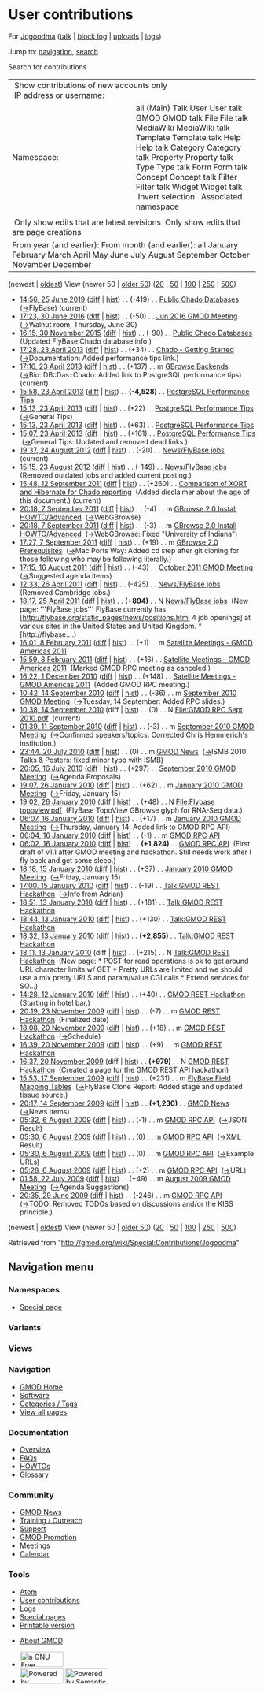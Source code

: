 <div id="mw-page-base" class="noprint">

</div>

<div id="mw-head-base" class="noprint">

</div>

<div id="content" class="mw-body" role="main">

<span id="top"></span>

<div id="mw-js-message" style="display:none;">

</div>



# <span dir="auto">User contributions</span>

<div id="bodyContent">

<div id="contentSub">

For [Jogoodma](/wiki/User:Jogoodma "User:Jogoodma") (<a
href="/mediawiki/index.php?title=User_talk:Jogoodma&amp;action=edit&amp;redlink=1"
class="new" title="User talk:Jogoodma (page does not exist)">talk</a> \|
[block
log](/mediawiki/index.php?title=Special:Log/block&page=User%3AJogoodma "Special:Log/block")
\|
[uploads](/wiki/Special:ListFiles/Jogoodma "Special:ListFiles/Jogoodma")
\| [logs](/wiki/Special:Log/Jogoodma "Special:Log/Jogoodma"))

</div>

<div id="jump-to-nav" class="mw-jump">

Jump to: [navigation](#mw-navigation), [search](#p-search)

</div>

<div id="mw-content-text">

Search for contributions

<table class="mw-contributions-table">
<colgroup>
<col style="width: 50%" />
<col style="width: 50%" />
</colgroup>
<tbody>
<tr class="odd">
<td colspan="2"> Show contributions of new accounts only<br />
 IP address or username:</td>
</tr>
<tr class="even">
<td class="mw-label">Namespace:</td>
<td>all (Main) Talk User User talk GMOD GMOD talk File File talk
MediaWiki MediaWiki talk Template Template talk Help Help talk Category
Category talk Property Property talk Type Type talk Form Form talk
Concept Concept talk Filter Filter talk Widget Widget talk  
 Invert selection 
 Associated namespace </td>
</tr>
<tr class="odd">
<td colspan="2"></td>
</tr>
<tr class="even">
<td colspan="2"> Only show edits that are latest revisions
 Only show edits that are page creations</td>
</tr>
<tr class="odd">
<td colspan="2">From year (and earlier): From month (and earlier): all
January February March April May June July August September October
November December</td>
</tr>
</tbody>
</table>

(newest \| <a
href="/mediawiki/index.php?title=Special:Contributions/Jogoodma&amp;dir=prev&amp;target=Jogoodma"
class="mw-lastlink" rel="last"
title="Special:Contributions/Jogoodma">oldest</a>) View (newer 50 \| <a
href="/mediawiki/index.php?title=Special:Contributions/Jogoodma&amp;offset=20090629203515&amp;target=Jogoodma"
class="mw-nextlink" rel="next"
title="Special:Contributions/Jogoodma">older 50</a>) (<a
href="/mediawiki/index.php?title=Special:Contributions/Jogoodma&amp;offset=&amp;limit=20&amp;target=Jogoodma"
class="mw-numlink" title="Special:Contributions/Jogoodma">20</a> \| <a
href="/mediawiki/index.php?title=Special:Contributions/Jogoodma&amp;offset=&amp;limit=50&amp;target=Jogoodma"
class="mw-numlink" title="Special:Contributions/Jogoodma">50</a> \| <a
href="/mediawiki/index.php?title=Special:Contributions/Jogoodma&amp;offset=&amp;limit=100&amp;target=Jogoodma"
class="mw-numlink" title="Special:Contributions/Jogoodma">100</a> \| <a
href="/mediawiki/index.php?title=Special:Contributions/Jogoodma&amp;offset=&amp;limit=250&amp;target=Jogoodma"
class="mw-numlink" title="Special:Contributions/Jogoodma">250</a> \| <a
href="/mediawiki/index.php?title=Special:Contributions/Jogoodma&amp;offset=&amp;limit=500&amp;target=Jogoodma"
class="mw-numlink" title="Special:Contributions/Jogoodma">500</a>)

- <a
  href="/mediawiki/index.php?title=Public_Chado_Databases&amp;oldid=27781"
  class="mw-changeslist-date" title="Public Chado Databases">14:56, 25
  June 2019</a>
  ([diff](/mediawiki/index.php?title=Public_Chado_Databases&diff=prev&oldid=27781 "Public Chado Databases")
  \|
  [hist](/mediawiki/index.php?title=Public_Chado_Databases&action=history "Public Chado Databases"))
  <span class="mw-changeslist-separator">. .</span>
  <span class="mw-plusminus-neg" dir="ltr"
  title="1,475 bytes after change">(-419)</span>‎
  <span class="mw-changeslist-separator">. .</span>
  <a href="/wiki/Public_Chado_Databases" class="mw-contributions-title"
  title="Public Chado Databases">Public Chado Databases</a> ‎
  <span class="comment">([→](/wiki/Public_Chado_Databases#FlyBase "Public Chado Databases")‎<span dir="auto"><span class="autocomment">FlyBase</span></span>)</span>
  <span class="mw-uctop">(current)</span>
- <a
  href="/mediawiki/index.php?title=Jun_2016_GMOD_Meeting&amp;oldid=27198"
  class="mw-changeslist-date" title="Jun 2016 GMOD Meeting">17:23, 30 June
  2016</a>
  ([diff](/mediawiki/index.php?title=Jun_2016_GMOD_Meeting&diff=prev&oldid=27198 "Jun 2016 GMOD Meeting")
  \|
  [hist](/mediawiki/index.php?title=Jun_2016_GMOD_Meeting&action=history "Jun 2016 GMOD Meeting"))
  <span class="mw-changeslist-separator">. .</span>
  <span class="mw-plusminus-neg" dir="ltr"
  title="5,470 bytes after change">(-50)</span>‎
  <span class="mw-changeslist-separator">. .</span>
  <a href="/wiki/Jun_2016_GMOD_Meeting" class="mw-contributions-title"
  title="Jun 2016 GMOD Meeting">Jun 2016 GMOD Meeting</a> ‎
  <span class="comment">([→](/wiki/Jun_2016_GMOD_Meeting#Walnut_room.2C_Thursday.2C_June_30 "Jun 2016 GMOD Meeting")‎<span dir="auto"><span class="autocomment">Walnut
  room, Thursday, June 30</span></span>)</span>
- <a
  href="/mediawiki/index.php?title=Public_Chado_Databases&amp;oldid=26803"
  class="mw-changeslist-date" title="Public Chado Databases">16:15, 30
  November 2015</a>
  ([diff](/mediawiki/index.php?title=Public_Chado_Databases&diff=prev&oldid=26803 "Public Chado Databases")
  \|
  [hist](/mediawiki/index.php?title=Public_Chado_Databases&action=history "Public Chado Databases"))
  <span class="mw-changeslist-separator">. .</span>
  <span class="mw-plusminus-neg" dir="ltr"
  title="1,894 bytes after change">(-90)</span>‎
  <span class="mw-changeslist-separator">. .</span>
  <a href="/wiki/Public_Chado_Databases" class="mw-contributions-title"
  title="Public Chado Databases">Public Chado Databases</a> ‎
  <span class="comment">(Updated FlyBase Chado database info.)</span>
- <a
  href="/mediawiki/index.php?title=Chado_-_Getting_Started&amp;oldid=23487"
  class="mw-changeslist-date" title="Chado - Getting Started">17:28, 23
  April 2013</a>
  ([diff](/mediawiki/index.php?title=Chado_-_Getting_Started&diff=prev&oldid=23487 "Chado - Getting Started")
  \|
  [hist](/mediawiki/index.php?title=Chado_-_Getting_Started&action=history "Chado - Getting Started"))
  <span class="mw-changeslist-separator">. .</span>
  <span class="mw-plusminus-pos" dir="ltr"
  title="3,243 bytes after change">(+34)</span>‎
  <span class="mw-changeslist-separator">. .</span>
  <a href="/wiki/Chado_-_Getting_Started" class="mw-contributions-title"
  title="Chado - Getting Started">Chado - Getting Started</a> ‎
  <span class="comment">([→](/wiki/Chado_-_Getting_Started#Documentation "Chado - Getting Started")‎<span dir="auto"><span class="autocomment">Documentation:
  </span> Added performance tips link.</span>)</span>
- <a href="/mediawiki/index.php?title=GBrowse_Backends&amp;oldid=23486"
  class="mw-changeslist-date" title="GBrowse Backends">17:16, 23 April
  2013</a>
  ([diff](/mediawiki/index.php?title=GBrowse_Backends&diff=prev&oldid=23486 "GBrowse Backends")
  \|
  [hist](/mediawiki/index.php?title=GBrowse_Backends&action=history "GBrowse Backends"))
  <span class="mw-changeslist-separator">. .</span>
  <span class="mw-plusminus-pos" dir="ltr"
  title="10,583 bytes after change">(+137)</span>‎
  <span class="mw-changeslist-separator">. .</span> m
  <a href="/wiki/GBrowse_Backends" class="mw-contributions-title"
  title="GBrowse Backends">GBrowse Backends</a> ‎
  <span class="comment">([→](/wiki/GBrowse_Backends#Bio::DB::Das::Chado "GBrowse Backends")‎<span dir="auto"><span class="autocomment">Bio::DB::Das::Chado:
  </span> Added link to PostgreSQL performance tips</span>)</span>
  <span class="mw-uctop">(current)</span>
- <a
  href="/mediawiki/index.php?title=PostgreSQL_Performance_Tips&amp;oldid=23485"
  class="mw-changeslist-date" title="PostgreSQL Performance Tips">15:58,
  23 April 2013</a>
  ([diff](/mediawiki/index.php?title=PostgreSQL_Performance_Tips&diff=prev&oldid=23485 "PostgreSQL Performance Tips")
  \|
  [hist](/mediawiki/index.php?title=PostgreSQL_Performance_Tips&action=history "PostgreSQL Performance Tips"))
  <span class="mw-changeslist-separator">. .</span> **(-4,528)**‎
  <span class="mw-changeslist-separator">. .</span>
  <a href="/wiki/PostgreSQL_Performance_Tips"
  class="mw-contributions-title"
  title="PostgreSQL Performance Tips">PostgreSQL Performance Tips</a> ‎
- <a
  href="/mediawiki/index.php?title=PostgreSQL_Performance_Tips&amp;oldid=23484"
  class="mw-changeslist-date" title="PostgreSQL Performance Tips">15:13,
  23 April 2013</a>
  ([diff](/mediawiki/index.php?title=PostgreSQL_Performance_Tips&diff=prev&oldid=23484 "PostgreSQL Performance Tips")
  \|
  [hist](/mediawiki/index.php?title=PostgreSQL_Performance_Tips&action=history "PostgreSQL Performance Tips"))
  <span class="mw-changeslist-separator">. .</span>
  <span class="mw-plusminus-pos" dir="ltr"
  title="9,589 bytes after change">(+22)</span>‎
  <span class="mw-changeslist-separator">. .</span>
  <a href="/wiki/PostgreSQL_Performance_Tips"
  class="mw-contributions-title"
  title="PostgreSQL Performance Tips">PostgreSQL Performance Tips</a> ‎
  <span class="comment">([→](/wiki/PostgreSQL_Performance_Tips#General_Tips "PostgreSQL Performance Tips")‎<span dir="auto"><span class="autocomment">General
  Tips</span></span>)</span>
- <a
  href="/mediawiki/index.php?title=PostgreSQL_Performance_Tips&amp;oldid=23483"
  class="mw-changeslist-date" title="PostgreSQL Performance Tips">15:13,
  23 April 2013</a>
  ([diff](/mediawiki/index.php?title=PostgreSQL_Performance_Tips&diff=prev&oldid=23483 "PostgreSQL Performance Tips")
  \|
  [hist](/mediawiki/index.php?title=PostgreSQL_Performance_Tips&action=history "PostgreSQL Performance Tips"))
  <span class="mw-changeslist-separator">. .</span>
  <span class="mw-plusminus-pos" dir="ltr"
  title="9,567 bytes after change">(+63)</span>‎
  <span class="mw-changeslist-separator">. .</span>
  <a href="/wiki/PostgreSQL_Performance_Tips"
  class="mw-contributions-title"
  title="PostgreSQL Performance Tips">PostgreSQL Performance Tips</a> ‎
- <a
  href="/mediawiki/index.php?title=PostgreSQL_Performance_Tips&amp;oldid=23482"
  class="mw-changeslist-date" title="PostgreSQL Performance Tips">15:07,
  23 April 2013</a>
  ([diff](/mediawiki/index.php?title=PostgreSQL_Performance_Tips&diff=prev&oldid=23482 "PostgreSQL Performance Tips")
  \|
  [hist](/mediawiki/index.php?title=PostgreSQL_Performance_Tips&action=history "PostgreSQL Performance Tips"))
  <span class="mw-changeslist-separator">. .</span>
  <span class="mw-plusminus-pos" dir="ltr"
  title="9,504 bytes after change">(+161)</span>‎
  <span class="mw-changeslist-separator">. .</span>
  <a href="/wiki/PostgreSQL_Performance_Tips"
  class="mw-contributions-title"
  title="PostgreSQL Performance Tips">PostgreSQL Performance Tips</a> ‎
  <span class="comment">([→](/wiki/PostgreSQL_Performance_Tips#General_Tips "PostgreSQL Performance Tips")‎<span dir="auto"><span class="autocomment">General
  Tips: </span> Updated and removed dead links.</span>)</span>
- <a href="/mediawiki/index.php?title=News/FlyBase_jobs&amp;oldid=21152"
  class="mw-changeslist-date" title="News/FlyBase jobs">19:37, 24 August
  2012</a>
  ([diff](/mediawiki/index.php?title=News/FlyBase_jobs&diff=prev&oldid=21152 "News/FlyBase jobs")
  \|
  [hist](/mediawiki/index.php?title=News/FlyBase_jobs&action=history "News/FlyBase jobs"))
  <span class="mw-changeslist-separator">. .</span>
  <span class="mw-plusminus-neg" dir="ltr"
  title="300 bytes after change">(-20)</span>‎
  <span class="mw-changeslist-separator">. .</span>
  <a href="/wiki/News/FlyBase_jobs" class="mw-contributions-title"
  title="News/FlyBase jobs">News/FlyBase jobs</a> ‎
  <span class="mw-uctop">(current)</span>
- <a href="/mediawiki/index.php?title=News/FlyBase_jobs&amp;oldid=21130"
  class="mw-changeslist-date" title="News/FlyBase jobs">15:15, 23 August
  2012</a>
  ([diff](/mediawiki/index.php?title=News/FlyBase_jobs&diff=prev&oldid=21130 "News/FlyBase jobs")
  \|
  [hist](/mediawiki/index.php?title=News/FlyBase_jobs&action=history "News/FlyBase jobs"))
  <span class="mw-changeslist-separator">. .</span>
  <span class="mw-plusminus-neg" dir="ltr"
  title="320 bytes after change">(-149)</span>‎
  <span class="mw-changeslist-separator">. .</span>
  <a href="/wiki/News/FlyBase_jobs" class="mw-contributions-title"
  title="News/FlyBase jobs">News/FlyBase jobs</a> ‎
  <span class="comment">(Removed outdated jobs and added current
  posting.)</span>
- <a
  href="/mediawiki/index.php?title=Comparison_of_XORT_and_Hibernate_for_Chado_reporting&amp;oldid=18890"
  class="mw-changeslist-date"
  title="Comparison of XORT and Hibernate for Chado reporting">15:48, 12
  September 2011</a>
  ([diff](/mediawiki/index.php?title=Comparison_of_XORT_and_Hibernate_for_Chado_reporting&diff=prev&oldid=18890 "Comparison of XORT and Hibernate for Chado reporting")
  \|
  [hist](/mediawiki/index.php?title=Comparison_of_XORT_and_Hibernate_for_Chado_reporting&action=history "Comparison of XORT and Hibernate for Chado reporting"))
  <span class="mw-changeslist-separator">. .</span>
  <span class="mw-plusminus-pos" dir="ltr"
  title="9,639 bytes after change">(+260)</span>‎
  <span class="mw-changeslist-separator">. .</span>
  <a href="/wiki/Comparison_of_XORT_and_Hibernate_for_Chado_reporting"
  class="mw-contributions-title"
  title="Comparison of XORT and Hibernate for Chado reporting">Comparison
  of XORT and Hibernate for Chado reporting</a> ‎
  <span class="comment">(Added disclaimer about the age of this
  document.)</span> <span class="mw-uctop">(current)</span>
- <a
  href="/mediawiki/index.php?title=GBrowse_2.0_Install_HOWTO/Advanced&amp;oldid=18886"
  class="mw-changeslist-date"
  title="GBrowse 2.0 Install HOWTO/Advanced">20:18, 7 September 2011</a>
  ([diff](/mediawiki/index.php?title=GBrowse_2.0_Install_HOWTO/Advanced&diff=prev&oldid=18886 "GBrowse 2.0 Install HOWTO/Advanced")
  \|
  [hist](/mediawiki/index.php?title=GBrowse_2.0_Install_HOWTO/Advanced&action=history "GBrowse 2.0 Install HOWTO/Advanced"))
  <span class="mw-changeslist-separator">. .</span>
  <span class="mw-plusminus-neg" dir="ltr"
  title="24,978 bytes after change">(-4)</span>‎
  <span class="mw-changeslist-separator">. .</span> m
  <a href="/wiki/GBrowse_2.0_Install_HOWTO/Advanced"
  class="mw-contributions-title"
  title="GBrowse 2.0 Install HOWTO/Advanced">GBrowse 2.0 Install
  HOWTO/Advanced</a> ‎
  <span class="comment">([→](/wiki/GBrowse_2.0_Install_HOWTO/Advanced#WebGBrowse "GBrowse 2.0 Install HOWTO/Advanced")‎<span dir="auto"><span class="autocomment">WebGBrowse</span></span>)</span>
- <a
  href="/mediawiki/index.php?title=GBrowse_2.0_Install_HOWTO/Advanced&amp;oldid=18885"
  class="mw-changeslist-date"
  title="GBrowse 2.0 Install HOWTO/Advanced">20:18, 7 September 2011</a>
  ([diff](/mediawiki/index.php?title=GBrowse_2.0_Install_HOWTO/Advanced&diff=prev&oldid=18885 "GBrowse 2.0 Install HOWTO/Advanced")
  \|
  [hist](/mediawiki/index.php?title=GBrowse_2.0_Install_HOWTO/Advanced&action=history "GBrowse 2.0 Install HOWTO/Advanced"))
  <span class="mw-changeslist-separator">. .</span>
  <span class="mw-plusminus-neg" dir="ltr"
  title="24,982 bytes after change">(-3)</span>‎
  <span class="mw-changeslist-separator">. .</span> m
  <a href="/wiki/GBrowse_2.0_Install_HOWTO/Advanced"
  class="mw-contributions-title"
  title="GBrowse 2.0 Install HOWTO/Advanced">GBrowse 2.0 Install
  HOWTO/Advanced</a> ‎
  <span class="comment">([→](/wiki/GBrowse_2.0_Install_HOWTO/Advanced#WebGBrowse "GBrowse 2.0 Install HOWTO/Advanced")‎<span dir="auto"><span class="autocomment">WebGBrowse:
  </span> Fixed "University of Indiana"</span>)</span>
- <a
  href="/mediawiki/index.php?title=GBrowse_2.0_Prerequisites&amp;oldid=18884"
  class="mw-changeslist-date" title="GBrowse 2.0 Prerequisites">17:27, 7
  September 2011</a>
  ([diff](/mediawiki/index.php?title=GBrowse_2.0_Prerequisites&diff=prev&oldid=18884 "GBrowse 2.0 Prerequisites")
  \|
  [hist](/mediawiki/index.php?title=GBrowse_2.0_Prerequisites&action=history "GBrowse 2.0 Prerequisites"))
  <span class="mw-changeslist-separator">. .</span>
  <span class="mw-plusminus-pos" dir="ltr"
  title="8,084 bytes after change">(+19)</span>‎
  <span class="mw-changeslist-separator">. .</span> m
  <a href="/wiki/GBrowse_2.0_Prerequisites" class="mw-contributions-title"
  title="GBrowse 2.0 Prerequisites">GBrowse 2.0 Prerequisites</a> ‎
  <span class="comment">([→](/wiki/GBrowse_2.0_Prerequisites#Mac_Ports_Way "GBrowse 2.0 Prerequisites")‎<span dir="auto"><span class="autocomment">Mac
  Ports Way: </span> Added cd step after git cloning for those following
  who may be following literally.</span>)</span>
- <a
  href="/mediawiki/index.php?title=October_2011_GMOD_Meeting&amp;oldid=18567"
  class="mw-changeslist-date" title="October 2011 GMOD Meeting">17:15, 16
  August 2011</a>
  ([diff](/mediawiki/index.php?title=October_2011_GMOD_Meeting&diff=prev&oldid=18567 "October 2011 GMOD Meeting")
  \|
  [hist](/mediawiki/index.php?title=October_2011_GMOD_Meeting&action=history "October 2011 GMOD Meeting"))
  <span class="mw-changeslist-separator">. .</span>
  <span class="mw-plusminus-neg" dir="ltr"
  title="4,347 bytes after change">(-43)</span>‎
  <span class="mw-changeslist-separator">. .</span>
  <a href="/wiki/October_2011_GMOD_Meeting" class="mw-contributions-title"
  title="October 2011 GMOD Meeting">October 2011 GMOD Meeting</a> ‎
  <span class="comment">([→](/wiki/October_2011_GMOD_Meeting#Suggested_agenda_items "October 2011 GMOD Meeting")‎<span dir="auto"><span class="autocomment">Suggested
  agenda items</span></span>)</span>
- <a href="/mediawiki/index.php?title=News/FlyBase_jobs&amp;oldid=17592"
  class="mw-changeslist-date" title="News/FlyBase jobs">12:33, 26 April
  2011</a>
  ([diff](/mediawiki/index.php?title=News/FlyBase_jobs&diff=prev&oldid=17592 "News/FlyBase jobs")
  \|
  [hist](/mediawiki/index.php?title=News/FlyBase_jobs&action=history "News/FlyBase jobs"))
  <span class="mw-changeslist-separator">. .</span>
  <span class="mw-plusminus-neg" dir="ltr"
  title="469 bytes after change">(-425)</span>‎
  <span class="mw-changeslist-separator">. .</span>
  <a href="/wiki/News/FlyBase_jobs" class="mw-contributions-title"
  title="News/FlyBase jobs">News/FlyBase jobs</a> ‎
  <span class="comment">(Removed Cambridge jobs.)</span>
- <a href="/mediawiki/index.php?title=News/FlyBase_jobs&amp;oldid=17591"
  class="mw-changeslist-date" title="News/FlyBase jobs">18:17, 25 April
  2011</a> (diff \|
  [hist](/mediawiki/index.php?title=News/FlyBase_jobs&action=history "News/FlyBase jobs"))
  <span class="mw-changeslist-separator">. .</span> **(+894)**‎
  <span class="mw-changeslist-separator">. .</span> N
  <a href="/wiki/News/FlyBase_jobs" class="mw-contributions-title"
  title="News/FlyBase jobs">News/FlyBase jobs</a> ‎
  <span class="comment">(New page: '''FlyBase jobs''' FlyBase currently
  has \[http://flybase.org/static_pages/news/positions.html 4 job
  openings\] at various sites in the United States and United Kingdom.
  \* \[http://flybase....)</span>
- <a
  href="/mediawiki/index.php?title=Satellite_Meetings_-_GMOD_Americas_2011&amp;oldid=16916"
  class="mw-changeslist-date"
  title="Satellite Meetings - GMOD Americas 2011">16:01, 8 February
  2011</a>
  ([diff](/mediawiki/index.php?title=Satellite_Meetings_-_GMOD_Americas_2011&diff=prev&oldid=16916 "Satellite Meetings - GMOD Americas 2011")
  \|
  [hist](/mediawiki/index.php?title=Satellite_Meetings_-_GMOD_Americas_2011&action=history "Satellite Meetings - GMOD Americas 2011"))
  <span class="mw-changeslist-separator">. .</span>
  <span class="mw-plusminus-pos" dir="ltr"
  title="4,149 bytes after change">(+1)</span>‎
  <span class="mw-changeslist-separator">. .</span> m
  <a href="/wiki/Satellite_Meetings_-_GMOD_Americas_2011"
  class="mw-contributions-title"
  title="Satellite Meetings - GMOD Americas 2011">Satellite Meetings -
  GMOD Americas 2011</a> ‎
- <a
  href="/mediawiki/index.php?title=Satellite_Meetings_-_GMOD_Americas_2011&amp;oldid=16915"
  class="mw-changeslist-date"
  title="Satellite Meetings - GMOD Americas 2011">15:59, 8 February
  2011</a>
  ([diff](/mediawiki/index.php?title=Satellite_Meetings_-_GMOD_Americas_2011&diff=prev&oldid=16915 "Satellite Meetings - GMOD Americas 2011")
  \|
  [hist](/mediawiki/index.php?title=Satellite_Meetings_-_GMOD_Americas_2011&action=history "Satellite Meetings - GMOD Americas 2011"))
  <span class="mw-changeslist-separator">. .</span>
  <span class="mw-plusminus-pos" dir="ltr"
  title="4,148 bytes after change">(+16)</span>‎
  <span class="mw-changeslist-separator">. .</span>
  <a href="/wiki/Satellite_Meetings_-_GMOD_Americas_2011"
  class="mw-contributions-title"
  title="Satellite Meetings - GMOD Americas 2011">Satellite Meetings -
  GMOD Americas 2011</a> ‎ <span class="comment">(Marked GMOD RPC meeting
  as canceled.)</span>
- <a
  href="/mediawiki/index.php?title=Satellite_Meetings_-_GMOD_Americas_2011&amp;oldid=15763"
  class="mw-changeslist-date"
  title="Satellite Meetings - GMOD Americas 2011">16:22, 1 December
  2010</a>
  ([diff](/mediawiki/index.php?title=Satellite_Meetings_-_GMOD_Americas_2011&diff=prev&oldid=15763 "Satellite Meetings - GMOD Americas 2011")
  \|
  [hist](/mediawiki/index.php?title=Satellite_Meetings_-_GMOD_Americas_2011&action=history "Satellite Meetings - GMOD Americas 2011"))
  <span class="mw-changeslist-separator">. .</span>
  <span class="mw-plusminus-pos" dir="ltr"
  title="2,653 bytes after change">(+148)</span>‎
  <span class="mw-changeslist-separator">. .</span>
  <a href="/wiki/Satellite_Meetings_-_GMOD_Americas_2011"
  class="mw-contributions-title"
  title="Satellite Meetings - GMOD Americas 2011">Satellite Meetings -
  GMOD Americas 2011</a> ‎ <span class="comment">(Added GMOD RPC
  meeting.)</span>
- <a
  href="/mediawiki/index.php?title=September_2010_GMOD_Meeting&amp;oldid=14472"
  class="mw-changeslist-date" title="September 2010 GMOD Meeting">10:42,
  14 September 2010</a>
  ([diff](/mediawiki/index.php?title=September_2010_GMOD_Meeting&diff=prev&oldid=14472 "September 2010 GMOD Meeting")
  \|
  [hist](/mediawiki/index.php?title=September_2010_GMOD_Meeting&action=history "September 2010 GMOD Meeting"))
  <span class="mw-changeslist-separator">. .</span>
  <span class="mw-plusminus-neg" dir="ltr"
  title="16,412 bytes after change">(-36)</span>‎
  <span class="mw-changeslist-separator">. .</span> m
  <a href="/wiki/September_2010_GMOD_Meeting"
  class="mw-contributions-title"
  title="September 2010 GMOD Meeting">September 2010 GMOD Meeting</a> ‎
  <span class="comment">([→](/wiki/September_2010_GMOD_Meeting#Tuesday.2C_14_September "September 2010 GMOD Meeting")‎<span dir="auto"><span class="autocomment">Tuesday,
  14 September: </span> Added RPC slides.</span>)</span>
- <a
  href="/mediawiki/index.php?title=File:GMOD_RPC_Sept_2010.pdf&amp;oldid=14471"
  class="mw-changeslist-date" title="File:GMOD RPC Sept 2010.pdf">10:38,
  14 September 2010</a> (diff \|
  [hist](/mediawiki/index.php?title=File:GMOD_RPC_Sept_2010.pdf&action=history "File:GMOD RPC Sept 2010.pdf"))
  <span class="mw-changeslist-separator">. .</span>
  <span class="mw-plusminus-null" dir="ltr"
  title="0 bytes after change">(0)</span>‎
  <span class="mw-changeslist-separator">. .</span> N
  <a href="/wiki/File:GMOD_RPC_Sept_2010.pdf"
  class="mw-contributions-title"
  title="File:GMOD RPC Sept 2010.pdf">File:GMOD RPC Sept 2010.pdf</a> ‎
  <span class="mw-uctop">(current)</span>
- <a
  href="/mediawiki/index.php?title=September_2010_GMOD_Meeting&amp;oldid=14420"
  class="mw-changeslist-date" title="September 2010 GMOD Meeting">01:39,
  11 September 2010</a>
  ([diff](/mediawiki/index.php?title=September_2010_GMOD_Meeting&diff=prev&oldid=14420 "September 2010 GMOD Meeting")
  \|
  [hist](/mediawiki/index.php?title=September_2010_GMOD_Meeting&action=history "September 2010 GMOD Meeting"))
  <span class="mw-changeslist-separator">. .</span>
  <span class="mw-plusminus-neg" dir="ltr"
  title="15,511 bytes after change">(-3)</span>‎
  <span class="mw-changeslist-separator">. .</span> m
  <a href="/wiki/September_2010_GMOD_Meeting"
  class="mw-contributions-title"
  title="September 2010 GMOD Meeting">September 2010 GMOD Meeting</a> ‎
  <span class="comment">([→](/wiki/September_2010_GMOD_Meeting#Confirmed_speakers.2Ftopics "September 2010 GMOD Meeting")‎<span dir="auto"><span class="autocomment">Confirmed
  speakers/topics: </span> Corrected Chris Hemmerich's
  institution.</span>)</span>
- <a href="/mediawiki/index.php?title=GMOD_News&amp;oldid=13688"
  class="mw-changeslist-date" title="GMOD News">23:44, 20 July 2010</a>
  ([diff](/mediawiki/index.php?title=GMOD_News&diff=prev&oldid=13688 "GMOD News")
  \|
  [hist](/mediawiki/index.php?title=GMOD_News&action=history "GMOD News"))
  <span class="mw-changeslist-separator">. .</span>
  <span class="mw-plusminus-null" dir="ltr"
  title="56,402 bytes after change">(0)</span>‎
  <span class="mw-changeslist-separator">. .</span> m
  <a href="/wiki/GMOD_News" class="mw-contributions-title"
  title="GMOD News">GMOD News</a> ‎
  <span class="comment">([→](/wiki/GMOD_News#ISMB_2010_Talks_.26_Posters "GMOD News")‎<span dir="auto"><span class="autocomment">ISMB
  2010 Talks & Posters: </span> fixed minor typo with
  ISMB</span>)</span>
- <a
  href="/mediawiki/index.php?title=September_2010_GMOD_Meeting&amp;oldid=13660"
  class="mw-changeslist-date" title="September 2010 GMOD Meeting">20:05,
  16 July 2010</a>
  ([diff](/mediawiki/index.php?title=September_2010_GMOD_Meeting&diff=prev&oldid=13660 "September 2010 GMOD Meeting")
  \|
  [hist](/mediawiki/index.php?title=September_2010_GMOD_Meeting&action=history "September 2010 GMOD Meeting"))
  <span class="mw-changeslist-separator">. .</span>
  <span class="mw-plusminus-pos" dir="ltr"
  title="3,915 bytes after change">(+297)</span>‎
  <span class="mw-changeslist-separator">. .</span>
  <a href="/wiki/September_2010_GMOD_Meeting"
  class="mw-contributions-title"
  title="September 2010 GMOD Meeting">September 2010 GMOD Meeting</a> ‎
  <span class="comment">([→](/wiki/September_2010_GMOD_Meeting#Agenda_Proposals "September 2010 GMOD Meeting")‎<span dir="auto"><span class="autocomment">Agenda
  Proposals</span></span>)</span>
- <a
  href="/mediawiki/index.php?title=January_2010_GMOD_Meeting&amp;oldid=11642"
  class="mw-changeslist-date" title="January 2010 GMOD Meeting">19:07, 26
  January 2010</a>
  ([diff](/mediawiki/index.php?title=January_2010_GMOD_Meeting&diff=prev&oldid=11642 "January 2010 GMOD Meeting")
  \|
  [hist](/mediawiki/index.php?title=January_2010_GMOD_Meeting&action=history "January 2010 GMOD Meeting"))
  <span class="mw-changeslist-separator">. .</span>
  <span class="mw-plusminus-pos" dir="ltr"
  title="17,903 bytes after change">(+62)</span>‎
  <span class="mw-changeslist-separator">. .</span> m
  <a href="/wiki/January_2010_GMOD_Meeting" class="mw-contributions-title"
  title="January 2010 GMOD Meeting">January 2010 GMOD Meeting</a> ‎
  <span class="comment">([→](/wiki/January_2010_GMOD_Meeting#Friday.2C_January_15 "January 2010 GMOD Meeting")‎<span dir="auto"><span class="autocomment">Friday,
  January 15</span></span>)</span>
- <a
  href="/mediawiki/index.php?title=File:Flybase_topoview.pdf&amp;oldid=11639"
  class="mw-changeslist-date" title="File:Flybase topoview.pdf">19:02, 26
  January 2010</a> (diff \|
  [hist](/mediawiki/index.php?title=File:Flybase_topoview.pdf&action=history "File:Flybase topoview.pdf"))
  <span class="mw-changeslist-separator">. .</span>
  <span class="mw-plusminus-pos" dir="ltr"
  title="48 bytes after change">(+48)</span>‎
  <span class="mw-changeslist-separator">. .</span> N
  <a href="/wiki/File:Flybase_topoview.pdf" class="mw-contributions-title"
  title="File:Flybase topoview.pdf">File:Flybase topoview.pdf</a> ‎
  <span class="comment">(FlyBase TopoView GBrowse glyph for RNA-Seq
  data.)</span>
- <a
  href="/mediawiki/index.php?title=January_2010_GMOD_Meeting&amp;oldid=11398"
  class="mw-changeslist-date" title="January 2010 GMOD Meeting">06:07, 16
  January 2010</a>
  ([diff](/mediawiki/index.php?title=January_2010_GMOD_Meeting&diff=prev&oldid=11398 "January 2010 GMOD Meeting")
  \|
  [hist](/mediawiki/index.php?title=January_2010_GMOD_Meeting&action=history "January 2010 GMOD Meeting"))
  <span class="mw-changeslist-separator">. .</span>
  <span class="mw-plusminus-pos" dir="ltr"
  title="18,600 bytes after change">(+17)</span>‎
  <span class="mw-changeslist-separator">. .</span> m
  <a href="/wiki/January_2010_GMOD_Meeting" class="mw-contributions-title"
  title="January 2010 GMOD Meeting">January 2010 GMOD Meeting</a> ‎
  <span class="comment">([→](/wiki/January_2010_GMOD_Meeting#Thursday.2C_January_14 "January 2010 GMOD Meeting")‎<span dir="auto"><span class="autocomment">Thursday,
  January 14: </span> Added link to GMOD RPC API</span>)</span>
- <a href="/mediawiki/index.php?title=GMOD_RPC_API&amp;oldid=11397"
  class="mw-changeslist-date" title="GMOD RPC API">06:04, 16 January
  2010</a>
  ([diff](/mediawiki/index.php?title=GMOD_RPC_API&diff=prev&oldid=11397 "GMOD RPC API")
  \|
  [hist](/mediawiki/index.php?title=GMOD_RPC_API&action=history "GMOD RPC API"))
  <span class="mw-changeslist-separator">. .</span>
  <span class="mw-plusminus-neg" dir="ltr"
  title="25,308 bytes after change">(-1)</span>‎
  <span class="mw-changeslist-separator">. .</span> m
  <a href="/wiki/GMOD_RPC_API" class="mw-contributions-title"
  title="GMOD RPC API">GMOD RPC API</a> ‎
- <a href="/mediawiki/index.php?title=GMOD_RPC_API&amp;oldid=11396"
  class="mw-changeslist-date" title="GMOD RPC API">06:02, 16 January
  2010</a>
  ([diff](/mediawiki/index.php?title=GMOD_RPC_API&diff=prev&oldid=11396 "GMOD RPC API")
  \|
  [hist](/mediawiki/index.php?title=GMOD_RPC_API&action=history "GMOD RPC API"))
  <span class="mw-changeslist-separator">. .</span> **(+1,824)**‎
  <span class="mw-changeslist-separator">. .</span>
  <a href="/wiki/GMOD_RPC_API" class="mw-contributions-title"
  title="GMOD RPC API">GMOD RPC API</a> ‎ <span class="comment">(First
  draft of v1.1 after GMOD meeting and hackathon. Still needs work after
  I fly back and get some sleep.)</span>
- <a
  href="/mediawiki/index.php?title=January_2010_GMOD_Meeting&amp;oldid=11384"
  class="mw-changeslist-date" title="January 2010 GMOD Meeting">18:18, 15
  January 2010</a>
  ([diff](/mediawiki/index.php?title=January_2010_GMOD_Meeting&diff=prev&oldid=11384 "January 2010 GMOD Meeting")
  \|
  [hist](/mediawiki/index.php?title=January_2010_GMOD_Meeting&action=history "January 2010 GMOD Meeting"))
  <span class="mw-changeslist-separator">. .</span>
  <span class="mw-plusminus-pos" dir="ltr"
  title="18,539 bytes after change">(+37)</span>‎
  <span class="mw-changeslist-separator">. .</span>
  <a href="/wiki/January_2010_GMOD_Meeting" class="mw-contributions-title"
  title="January 2010 GMOD Meeting">January 2010 GMOD Meeting</a> ‎
  <span class="comment">([→](/wiki/January_2010_GMOD_Meeting#Friday.2C_January_15 "January 2010 GMOD Meeting")‎<span dir="auto"><span class="autocomment">Friday,
  January 15</span></span>)</span>
- <a
  href="/mediawiki/index.php?title=Talk:GMOD_REST_Hackathon&amp;oldid=11370"
  class="mw-changeslist-date" title="Talk:GMOD REST Hackathon">17:00, 15
  January 2010</a>
  ([diff](/mediawiki/index.php?title=Talk:GMOD_REST_Hackathon&diff=prev&oldid=11370 "Talk:GMOD REST Hackathon")
  \|
  [hist](/mediawiki/index.php?title=Talk:GMOD_REST_Hackathon&action=history "Talk:GMOD REST Hackathon"))
  <span class="mw-changeslist-separator">. .</span>
  <span class="mw-plusminus-neg" dir="ltr"
  title="3,875 bytes after change">(-19)</span>‎
  <span class="mw-changeslist-separator">. .</span>
  <a href="/wiki/Talk:GMOD_REST_Hackathon" class="mw-contributions-title"
  title="Talk:GMOD REST Hackathon">Talk:GMOD REST Hackathon</a> ‎
  <span class="comment">([→](/wiki/Talk:GMOD_REST_Hackathon#Info_from_Adrian "Talk:GMOD REST Hackathon")‎<span dir="auto"><span class="autocomment">Info
  from Adrian</span></span>)</span>
- <a
  href="/mediawiki/index.php?title=Talk:GMOD_REST_Hackathon&amp;oldid=11303"
  class="mw-changeslist-date" title="Talk:GMOD REST Hackathon">18:51, 13
  January 2010</a>
  ([diff](/mediawiki/index.php?title=Talk:GMOD_REST_Hackathon&diff=prev&oldid=11303 "Talk:GMOD REST Hackathon")
  \|
  [hist](/mediawiki/index.php?title=Talk:GMOD_REST_Hackathon&action=history "Talk:GMOD REST Hackathon"))
  <span class="mw-changeslist-separator">. .</span>
  <span class="mw-plusminus-pos" dir="ltr"
  title="3,643 bytes after change">(+181)</span>‎
  <span class="mw-changeslist-separator">. .</span>
  <a href="/wiki/Talk:GMOD_REST_Hackathon" class="mw-contributions-title"
  title="Talk:GMOD REST Hackathon">Talk:GMOD REST Hackathon</a> ‎
- <a
  href="/mediawiki/index.php?title=Talk:GMOD_REST_Hackathon&amp;oldid=11302"
  class="mw-changeslist-date" title="Talk:GMOD REST Hackathon">18:44, 13
  January 2010</a>
  ([diff](/mediawiki/index.php?title=Talk:GMOD_REST_Hackathon&diff=prev&oldid=11302 "Talk:GMOD REST Hackathon")
  \|
  [hist](/mediawiki/index.php?title=Talk:GMOD_REST_Hackathon&action=history "Talk:GMOD REST Hackathon"))
  <span class="mw-changeslist-separator">. .</span>
  <span class="mw-plusminus-pos" dir="ltr"
  title="3,462 bytes after change">(+130)</span>‎
  <span class="mw-changeslist-separator">. .</span>
  <a href="/wiki/Talk:GMOD_REST_Hackathon" class="mw-contributions-title"
  title="Talk:GMOD REST Hackathon">Talk:GMOD REST Hackathon</a> ‎
- <a
  href="/mediawiki/index.php?title=Talk:GMOD_REST_Hackathon&amp;oldid=11301"
  class="mw-changeslist-date" title="Talk:GMOD REST Hackathon">18:32, 13
  January 2010</a>
  ([diff](/mediawiki/index.php?title=Talk:GMOD_REST_Hackathon&diff=prev&oldid=11301 "Talk:GMOD REST Hackathon")
  \|
  [hist](/mediawiki/index.php?title=Talk:GMOD_REST_Hackathon&action=history "Talk:GMOD REST Hackathon"))
  <span class="mw-changeslist-separator">. .</span> **(+2,855)**‎
  <span class="mw-changeslist-separator">. .</span>
  <a href="/wiki/Talk:GMOD_REST_Hackathon" class="mw-contributions-title"
  title="Talk:GMOD REST Hackathon">Talk:GMOD REST Hackathon</a> ‎
- <a
  href="/mediawiki/index.php?title=Talk:GMOD_REST_Hackathon&amp;oldid=11294"
  class="mw-changeslist-date" title="Talk:GMOD REST Hackathon">18:11, 13
  January 2010</a> (diff \|
  [hist](/mediawiki/index.php?title=Talk:GMOD_REST_Hackathon&action=history "Talk:GMOD REST Hackathon"))
  <span class="mw-changeslist-separator">. .</span>
  <span class="mw-plusminus-pos" dir="ltr"
  title="215 bytes after change">(+215)</span>‎
  <span class="mw-changeslist-separator">. .</span> N
  <a href="/wiki/Talk:GMOD_REST_Hackathon" class="mw-contributions-title"
  title="Talk:GMOD REST Hackathon">Talk:GMOD REST Hackathon</a> ‎
  <span class="comment">(New page: \* POST for read operations is ok to
  get around URL character limits w/ GET \* Pretty URLs are limited and
  we should use a mix pretty URLS and param/value CGI calls \* Extend
  services for SO...)</span>
- <a href="/mediawiki/index.php?title=GMOD_REST_Hackathon&amp;oldid=11242"
  class="mw-changeslist-date" title="GMOD REST Hackathon">14:28, 12
  January 2010</a>
  ([diff](/mediawiki/index.php?title=GMOD_REST_Hackathon&diff=prev&oldid=11242 "GMOD REST Hackathon")
  \|
  [hist](/mediawiki/index.php?title=GMOD_REST_Hackathon&action=history "GMOD REST Hackathon"))
  <span class="mw-changeslist-separator">. .</span>
  <span class="mw-plusminus-pos" dir="ltr"
  title="1,199 bytes after change">(+40)</span>‎
  <span class="mw-changeslist-separator">. .</span>
  <a href="/wiki/GMOD_REST_Hackathon" class="mw-contributions-title"
  title="GMOD REST Hackathon">GMOD REST Hackathon</a> ‎
  <span class="comment">(Starting in hotel bar.)</span>
- <a href="/mediawiki/index.php?title=GMOD_REST_Hackathon&amp;oldid=10709"
  class="mw-changeslist-date" title="GMOD REST Hackathon">20:19, 23
  November 2009</a>
  ([diff](/mediawiki/index.php?title=GMOD_REST_Hackathon&diff=prev&oldid=10709 "GMOD REST Hackathon")
  \|
  [hist](/mediawiki/index.php?title=GMOD_REST_Hackathon&action=history "GMOD REST Hackathon"))
  <span class="mw-changeslist-separator">. .</span>
  <span class="mw-plusminus-neg" dir="ltr"
  title="1,044 bytes after change">(-7)</span>‎
  <span class="mw-changeslist-separator">. .</span> m
  <a href="/wiki/GMOD_REST_Hackathon" class="mw-contributions-title"
  title="GMOD REST Hackathon">GMOD REST Hackathon</a> ‎
  <span class="comment">(Finalized date)</span>
- <a href="/mediawiki/index.php?title=GMOD_REST_Hackathon&amp;oldid=10695"
  class="mw-changeslist-date" title="GMOD REST Hackathon">18:08, 20
  November 2009</a>
  ([diff](/mediawiki/index.php?title=GMOD_REST_Hackathon&diff=prev&oldid=10695 "GMOD REST Hackathon")
  \|
  [hist](/mediawiki/index.php?title=GMOD_REST_Hackathon&action=history "GMOD REST Hackathon"))
  <span class="mw-changeslist-separator">. .</span>
  <span class="mw-plusminus-pos" dir="ltr"
  title="1,051 bytes after change">(+18)</span>‎
  <span class="mw-changeslist-separator">. .</span> m
  <a href="/wiki/GMOD_REST_Hackathon" class="mw-contributions-title"
  title="GMOD REST Hackathon">GMOD REST Hackathon</a> ‎
  <span class="comment">([→](/wiki/GMOD_REST_Hackathon#Schedule "GMOD REST Hackathon")‎<span dir="auto"><span class="autocomment">Schedule</span></span>)</span>
- <a href="/mediawiki/index.php?title=GMOD_REST_Hackathon&amp;oldid=10689"
  class="mw-changeslist-date" title="GMOD REST Hackathon">16:39, 20
  November 2009</a>
  ([diff](/mediawiki/index.php?title=GMOD_REST_Hackathon&diff=prev&oldid=10689 "GMOD REST Hackathon")
  \|
  [hist](/mediawiki/index.php?title=GMOD_REST_Hackathon&action=history "GMOD REST Hackathon"))
  <span class="mw-changeslist-separator">. .</span>
  <span class="mw-plusminus-pos" dir="ltr"
  title="988 bytes after change">(+9)</span>‎
  <span class="mw-changeslist-separator">. .</span> m
  <a href="/wiki/GMOD_REST_Hackathon" class="mw-contributions-title"
  title="GMOD REST Hackathon">GMOD REST Hackathon</a> ‎
- <a href="/mediawiki/index.php?title=GMOD_REST_Hackathon&amp;oldid=10688"
  class="mw-changeslist-date" title="GMOD REST Hackathon">16:37, 20
  November 2009</a> (diff \|
  [hist](/mediawiki/index.php?title=GMOD_REST_Hackathon&action=history "GMOD REST Hackathon"))
  <span class="mw-changeslist-separator">. .</span> **(+979)**‎
  <span class="mw-changeslist-separator">. .</span> N
  <a href="/wiki/GMOD_REST_Hackathon" class="mw-contributions-title"
  title="GMOD REST Hackathon">GMOD REST Hackathon</a> ‎
  <span class="comment">(Created a page for the GMOD REST API
  hackathon)</span>
- <a
  href="/mediawiki/index.php?title=FlyBase_Field_Mapping_Tables&amp;oldid=9389"
  class="mw-changeslist-date" title="FlyBase Field Mapping Tables">15:53,
  17 September 2009</a>
  ([diff](/mediawiki/index.php?title=FlyBase_Field_Mapping_Tables&diff=prev&oldid=9389 "FlyBase Field Mapping Tables")
  \|
  [hist](/mediawiki/index.php?title=FlyBase_Field_Mapping_Tables&action=history "FlyBase Field Mapping Tables"))
  <span class="mw-changeslist-separator">. .</span>
  <span class="mw-plusminus-pos" dir="ltr"
  title="233,942 bytes after change">(+231)</span>‎
  <span class="mw-changeslist-separator">. .</span> m
  <a href="/wiki/FlyBase_Field_Mapping_Tables"
  class="mw-contributions-title"
  title="FlyBase Field Mapping Tables">FlyBase Field Mapping Tables</a> ‎
  <span class="comment">([→](/wiki/FlyBase_Field_Mapping_Tables#FlyBase_Clone_Report "FlyBase Field Mapping Tables")‎<span dir="auto"><span class="autocomment">FlyBase
  Clone Report: </span> Added stage and updated tissue
  source.</span>)</span>
- <a href="/mediawiki/index.php?title=GMOD_News&amp;oldid=9296"
  class="mw-changeslist-date" title="GMOD News">20:17, 14 September
  2009</a>
  ([diff](/mediawiki/index.php?title=GMOD_News&diff=prev&oldid=9296 "GMOD News")
  \|
  [hist](/mediawiki/index.php?title=GMOD_News&action=history "GMOD News"))
  <span class="mw-changeslist-separator">. .</span> **(+1,230)**‎
  <span class="mw-changeslist-separator">. .</span>
  <a href="/wiki/GMOD_News" class="mw-contributions-title"
  title="GMOD News">GMOD News</a> ‎
  <span class="comment">([→](/wiki/GMOD_News#News_Items "GMOD News")‎<span dir="auto"><span class="autocomment">News
  Items</span></span>)</span>
- <a href="/mediawiki/index.php?title=GMOD_RPC_API&amp;oldid=8802"
  class="mw-changeslist-date" title="GMOD RPC API">05:32, 6 August
  2009</a>
  ([diff](/mediawiki/index.php?title=GMOD_RPC_API&diff=prev&oldid=8802 "GMOD RPC API")
  \|
  [hist](/mediawiki/index.php?title=GMOD_RPC_API&action=history "GMOD RPC API"))
  <span class="mw-changeslist-separator">. .</span>
  <span class="mw-plusminus-neg" dir="ltr"
  title="22,888 bytes after change">(-1)</span>‎
  <span class="mw-changeslist-separator">. .</span> m
  <a href="/wiki/GMOD_RPC_API" class="mw-contributions-title"
  title="GMOD RPC API">GMOD RPC API</a> ‎
  <span class="comment">([→](/wiki/GMOD_RPC_API#JSON_Result "GMOD RPC API")‎<span dir="auto"><span class="autocomment">JSON
  Result</span></span>)</span>
- <a href="/mediawiki/index.php?title=GMOD_RPC_API&amp;oldid=8801"
  class="mw-changeslist-date" title="GMOD RPC API">05:30, 6 August
  2009</a>
  ([diff](/mediawiki/index.php?title=GMOD_RPC_API&diff=prev&oldid=8801 "GMOD RPC API")
  \|
  [hist](/mediawiki/index.php?title=GMOD_RPC_API&action=history "GMOD RPC API"))
  <span class="mw-changeslist-separator">. .</span>
  <span class="mw-plusminus-null" dir="ltr"
  title="22,889 bytes after change">(0)</span>‎
  <span class="mw-changeslist-separator">. .</span> m
  <a href="/wiki/GMOD_RPC_API" class="mw-contributions-title"
  title="GMOD RPC API">GMOD RPC API</a> ‎
  <span class="comment">([→](/wiki/GMOD_RPC_API#XML_Result "GMOD RPC API")‎<span dir="auto"><span class="autocomment">XML
  Result</span></span>)</span>
- <a href="/mediawiki/index.php?title=GMOD_RPC_API&amp;oldid=8800"
  class="mw-changeslist-date" title="GMOD RPC API">05:30, 6 August
  2009</a>
  ([diff](/mediawiki/index.php?title=GMOD_RPC_API&diff=prev&oldid=8800 "GMOD RPC API")
  \|
  [hist](/mediawiki/index.php?title=GMOD_RPC_API&action=history "GMOD RPC API"))
  <span class="mw-changeslist-separator">. .</span>
  <span class="mw-plusminus-null" dir="ltr"
  title="22,889 bytes after change">(0)</span>‎
  <span class="mw-changeslist-separator">. .</span> m
  <a href="/wiki/GMOD_RPC_API" class="mw-contributions-title"
  title="GMOD RPC API">GMOD RPC API</a> ‎
  <span class="comment">([→](/wiki/GMOD_RPC_API#Example_URLs "GMOD RPC API")‎<span dir="auto"><span class="autocomment">Example
  URLs</span></span>)</span>
- <a href="/mediawiki/index.php?title=GMOD_RPC_API&amp;oldid=8799"
  class="mw-changeslist-date" title="GMOD RPC API">05:28, 6 August
  2009</a>
  ([diff](/mediawiki/index.php?title=GMOD_RPC_API&diff=prev&oldid=8799 "GMOD RPC API")
  \|
  [hist](/mediawiki/index.php?title=GMOD_RPC_API&action=history "GMOD RPC API"))
  <span class="mw-changeslist-separator">. .</span>
  <span class="mw-plusminus-pos" dir="ltr"
  title="22,889 bytes after change">(+2)</span>‎
  <span class="mw-changeslist-separator">. .</span> m
  <a href="/wiki/GMOD_RPC_API" class="mw-contributions-title"
  title="GMOD RPC API">GMOD RPC API</a> ‎
  <span class="comment">([→](/wiki/GMOD_RPC_API#URL "GMOD RPC API")‎<span dir="auto"><span class="autocomment">URL</span></span>)</span>
- <a
  href="/mediawiki/index.php?title=August_2009_GMOD_Meeting&amp;oldid=8684"
  class="mw-changeslist-date" title="August 2009 GMOD Meeting">01:58, 22
  July 2009</a>
  ([diff](/mediawiki/index.php?title=August_2009_GMOD_Meeting&diff=prev&oldid=8684 "August 2009 GMOD Meeting")
  \|
  [hist](/mediawiki/index.php?title=August_2009_GMOD_Meeting&action=history "August 2009 GMOD Meeting"))
  <span class="mw-changeslist-separator">. .</span>
  <span class="mw-plusminus-pos" dir="ltr"
  title="5,411 bytes after change">(+49)</span>‎
  <span class="mw-changeslist-separator">. .</span> m
  <a href="/wiki/August_2009_GMOD_Meeting" class="mw-contributions-title"
  title="August 2009 GMOD Meeting">August 2009 GMOD Meeting</a> ‎
  <span class="comment">([→](/wiki/August_2009_GMOD_Meeting#Agenda_Suggestions "August 2009 GMOD Meeting")‎<span dir="auto"><span class="autocomment">Agenda
  Suggestions</span></span>)</span>
- <a href="/mediawiki/index.php?title=GMOD_RPC_API&amp;oldid=8577"
  class="mw-changeslist-date" title="GMOD RPC API">20:35, 29 June 2009</a>
  ([diff](/mediawiki/index.php?title=GMOD_RPC_API&diff=prev&oldid=8577 "GMOD RPC API")
  \|
  [hist](/mediawiki/index.php?title=GMOD_RPC_API&action=history "GMOD RPC API"))
  <span class="mw-changeslist-separator">. .</span>
  <span class="mw-plusminus-neg" dir="ltr"
  title="22,887 bytes after change">(-246)</span>‎
  <span class="mw-changeslist-separator">. .</span> m
  <a href="/wiki/GMOD_RPC_API" class="mw-contributions-title"
  title="GMOD RPC API">GMOD RPC API</a> ‎
  <span class="comment">([→](/wiki/GMOD_RPC_API#TODO "GMOD RPC API")‎<span dir="auto"><span class="autocomment">TODO:
  </span> Removed TODOs based on discussions and/or the KISS
  principle.</span>)</span>

(newest \| <a
href="/mediawiki/index.php?title=Special:Contributions/Jogoodma&amp;dir=prev&amp;target=Jogoodma"
class="mw-lastlink" rel="last"
title="Special:Contributions/Jogoodma">oldest</a>) View (newer 50 \| <a
href="/mediawiki/index.php?title=Special:Contributions/Jogoodma&amp;offset=20090629203515&amp;target=Jogoodma"
class="mw-nextlink" rel="next"
title="Special:Contributions/Jogoodma">older 50</a>) (<a
href="/mediawiki/index.php?title=Special:Contributions/Jogoodma&amp;offset=&amp;limit=20&amp;target=Jogoodma"
class="mw-numlink" title="Special:Contributions/Jogoodma">20</a> \| <a
href="/mediawiki/index.php?title=Special:Contributions/Jogoodma&amp;offset=&amp;limit=50&amp;target=Jogoodma"
class="mw-numlink" title="Special:Contributions/Jogoodma">50</a> \| <a
href="/mediawiki/index.php?title=Special:Contributions/Jogoodma&amp;offset=&amp;limit=100&amp;target=Jogoodma"
class="mw-numlink" title="Special:Contributions/Jogoodma">100</a> \| <a
href="/mediawiki/index.php?title=Special:Contributions/Jogoodma&amp;offset=&amp;limit=250&amp;target=Jogoodma"
class="mw-numlink" title="Special:Contributions/Jogoodma">250</a> \| <a
href="/mediawiki/index.php?title=Special:Contributions/Jogoodma&amp;offset=&amp;limit=500&amp;target=Jogoodma"
class="mw-numlink" title="Special:Contributions/Jogoodma">500</a>)

</div>

<div class="printfooter">

Retrieved from "<http://gmod.org/wiki/Special:Contributions/Jogoodma>"

</div>

<div id="catlinks" class="catlinks catlinks-allhidden">

</div>

<div class="visualClear">

</div>

</div>

</div>

<div id="mw-navigation">

## Navigation menu

<div id="mw-head">



<div id="left-navigation">

<div id="p-namespaces" class="vectorTabs" role="navigation"
aria-labelledby="p-namespaces-label">

### Namespaces

- <span id="ca-nstab-special">[Special
  page](/wiki/Special:Contributions/Jogoodma "This is a special page, you cannot edit the page itself")</span>

</div>

<div id="p-variants" class="vectorMenu emptyPortlet" role="navigation"
aria-labelledby="p-variants-label">

### 

### Variants[](#)

<div class="menu">

</div>

</div>

</div>

<div id="right-navigation">

<div id="p-views" class="vectorTabs emptyPortlet" role="navigation"
aria-labelledby="p-views-label">

### Views

</div>



</div>



</div>

</div>

</div>

<div id="mw-panel">

<div id="p-logo" role="banner">

<a href="/wiki/Main_Page"
style="background-image: url(http://gmod.org/images/GMOD-cogs.png);"
title="Visit the main page"></a>

</div>

<div id="p-Navigation" class="portal" role="navigation"
aria-labelledby="p-Navigation-label">

### Navigation

<div class="body">

- <span id="n-GMOD-Home">[GMOD Home](/wiki/Main_Page)</span>
- <span id="n-Software">[Software](/wiki/GMOD_Components)</span>
- <span id="n-Categories-.2F-Tags">[Categories /
  Tags](/wiki/Categories)</span>
- <span id="n-View-all-pages">[View all
  pages](/wiki/Special:AllPages)</span>

</div>

</div>

<div id="p-Documentation" class="portal" role="navigation"
aria-labelledby="p-Documentation-label">

### Documentation

<div class="body">

- <span id="n-Overview">[Overview](/wiki/Overview)</span>
- <span id="n-FAQs">[FAQs](/wiki/Category:FAQ)</span>
- <span id="n-HOWTOs">[HOWTOs](/wiki/Category:HOWTO)</span>
- <span id="n-Glossary">[Glossary](/wiki/Glossary)</span>

</div>

</div>

<div id="p-Community" class="portal" role="navigation"
aria-labelledby="p-Community-label">

### Community

<div class="body">

- <span id="n-GMOD-News">[GMOD News](/wiki/GMOD_News)</span>
- <span id="n-Training-.2F-Outreach">[Training /
  Outreach](/wiki/Training_and_Outreach)</span>
- <span id="n-Support">[Support](/wiki/Support)</span>
- <span id="n-GMOD-Promotion">[GMOD
  Promotion](/wiki/GMOD_Promotion)</span>
- <span id="n-Meetings">[Meetings](/wiki/Meetings)</span>
- <span id="n-Calendar">[Calendar](/wiki/Calendar)</span>

</div>

</div>

<div id="p-tb" class="portal" role="navigation"
aria-labelledby="p-tb-label">

### Tools

<div class="body">

- <span id="feedlinks"><a
  href="http://gmod.org/mediawiki/index.php?title=Special:Contributions/Jogoodma&amp;feed=atom"
  id="feed-atom" class="feedlink" rel="alternate"
  type="application/atom+xml" title="Atom feed for this page">Atom</a></span>
- <span id="t-contributions">[User
  contributions](/wiki/Special:Contributions/Jogoodma "A list of contributions of this user")</span>
- <span id="t-log">[Logs](/wiki/Special:Log/Jogoodma)</span>
- <span id="t-specialpages"><a href="/wiki/Special:SpecialPages" accesskey="q"
  title="A list of all special pages [q]">Special pages</a></span>
- <span id="t-print"><a
  href="/mediawiki/index.php?title=Special:Contributions/Jogoodma&amp;printable=yes"
  rel="alternate" accesskey="p"
  title="Printable version of this page [p]">Printable version</a></span>

</div>

</div>

</div>

</div>

<div id="footer" role="contentinfo">

- <span id="footer-places-about">[About
  GMOD](/wiki/GMOD:About "GMOD:About")</span>

<!-- -->

- <span id="footer-copyrightico">[<img src="http://www.gnu.org/graphics/gfdl-logo-small.png" width="88"
  height="31" alt="a GNU Free Documentation License" />](http://www.gnu.org/licenses/fdl-1.3.html)</span>
- <span id="footer-poweredbyico">[<img src="/mediawiki/skins/common/images/poweredby_mediawiki_88x31.png"
  width="88" height="31" alt="Powered by MediaWiki" />](//www.mediawiki.org/)
  [<img
  src="/mediawiki/extensions/SemanticMediaWiki/includes/../resources/images/smw_button.png"
  width="88" height="31" alt="Powered by Semantic MediaWiki" />](https://www.semantic-mediawiki.org/wiki/Semantic_MediaWiki)</span>

<div style="clear:both">

</div>

</div>
